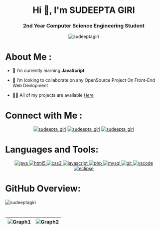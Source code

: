 <h1 align="center">Hi 👋, I'm SUDEEPTA GIRI</h1>
<h3 align="center">2nd Year Computer Science Engineering Student</h3>

<p align="center"> <img src="https://komarev.com/ghpvc/?username=sudeeptagiri&label=Profile%20views&color=0e75b6&style=flat" alt="sudeeptagiri" /> </p>

<h1> <b>About Me :</b>  </h1>

- 🌱 I’m currently learning **JavaScript**

- 👯 I’m looking to collaborate on any OpenSource Project On Front-End Web Devlopment

- 👨‍💻 All of my projects are available [_Here_](https://github.com/SudeeptaGiri)

<h1 align="left"><b>Connect with Me :</b></h1>
<p align="center">
 <a href="https://twitter.com/sudeepta_giri" target="blank"><img src="https://img.shields.io/badge/Twitter-1DA1F2?style=for-the-badge&logo=twitter&logoColor=white" alt="sudeepta_giri" /></a> 
<a href="https://www.linkedin.com/in/sudeepta-giri-6a888521b" target="blank"><img src="https://img.shields.io/badge/LinkedIn-0077B5?style=for-the-badge&logo=linkedin&logoColor=white" alt="sudeepta_giri" /></a>
<a href="https://www.instagram.com/ai.sudeepta" target="blank"><img src="https://img.shields.io/badge/Instagram-E4405F?style=for-the-badge&logo=instagram&logoColor=white" alt="sudeepta_giri" /></a>
<!-- <a href="mailto:sudeeptagiri.11@gmail.com?" target="blank"><img src="https://img.shields.io/badge/Gmail-D14836?style=for-the-badge&logo=gmail&logoColor=white" alt="sudeepta_giri" /></a> -->
</p>

# **Languages and Tools:**

<p align="center">
<a href="https://www.java.com" target="_blank" rel="noreferrer"> <img src="https://img.shields.io/badge/java-%23ED8B00.svg?style=for-the-badge&logo=java&logoColor=white" alt="java"/> </a>
<a href="https://www.w3.org/html/" target="_blank" rel="noreferrer"> <img src="https://img.shields.io/badge/html5-%23E34F26.svg?style=for-the-badge&logo=html5&logoColor=white" alt="html5" /> </a>
 <a href="https://www.w3schools.com/css/" target="_blank" rel="noreferrer"> <img src="https://img.shields.io/badge/css3-%231572B6.svg?style=for-the-badge&logo=css3&logoColor=white" alt="css3" /> </a>
 <a href="https://developer.mozilla.org/en-US/docs/Web/JavaScript" target="_blank" rel="noreferrer"> <img src="https://img.shields.io/badge/javascript-%23323330.svg?style=for-the-badge&logo=javascript&logoColor=%23F7DF1E" alt="javascript" /> 
 <a href="https://www.php.net" target="_blank" rel="noreferrer"> <img src="https://img.shields.io/badge/php-%23777BB4.svg?style=for-the-badge&logo=php&logoColor=white" alt="php" /> </a> 
 <a href="https://www.mysql.com/" target="_blank" rel="noreferrer"> <img src="https://img.shields.io/badge/mysql-%2300f.svg?style=for-the-badge&logo=mysql&logoColor=white" alt="mysql" /> </a>
 <a href="https://git-scm.com/" target="_blank" rel="noreferrer"> <img src="https://img.shields.io/badge/GIT-E44C30?style=for-the-badge&logo=git&logoColor=white" alt="git" /> </a>
 <a href="https://code.visualstudio.com/" target="_blank" rel="noreferrer"> <img src="https://img.shields.io/badge/Visual_Studio_Code-0078D4?style=for-the-badge&logo=visual%20studio%20code&logoColor=white" alt="vscode" /> </a> 
<a href="https://www.eclipse.org/" target="_blank" rel="noreferrer"> <img src="https://img.shields.io/badge/Eclipse-2C2255?style=for-the-badge&logo=eclipse&logoColor=white" alt="eclipse" /> </a>

</p>

<h1><b>GitHub Overview:</b></h1>

<p><img align="center" src="https://activity-graph.herokuapp.com/graph?username=sudeeptagiri&theme=react-dark" alt="sudeeptagiri"> 
</p>

<h1></h1>

|![Graph1](https://github-readme-stats.vercel.app/api?username=sudeeptagiri&show_icons=true&theme=radical) | ![Graph2](https://streak-stats.demolab.com/?user=sudeeptagiri&theme=dark) |
| :--: | :--: |

